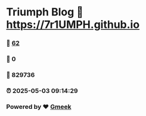# Triumph Blog :link: https://7r1UMPH.github.io 
### :page_facing_up: [62](https://7r1UMPH.github.io/tag.html) 
### :speech_balloon: 0 
### :hibiscus: 829736 
### :alarm_clock: 2025-05-03 09:14:29 
### Powered by :heart: [Gmeek](https://github.com/Meekdai/Gmeek)
